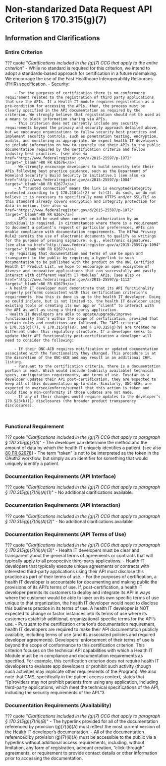 # Non-standarized Data Request API Criterion § 170.315(g)(7)

## Information and Clarifications

### Entire Criterion

??? quote "*Clarifications included in the (g)(7) CCG that apply to the entire criterion*"
	- While no standard is required for this criterion, we intend to adopt a standards-based approach for certification in a future rulemaking. We encourage the use of the Fast Healthcare Interoperability Resources (FHIR) specification.
	- Security:

		- For the purposes of certification there is no conformance requirement related to the registration of third party applications that use the APIs. If a Health IT module requires registration as a pre-condition for accessing the APIs, then, the process must be clearly specified in the API documentation as required by the criterion. We strongly believe that registration should not be used as a means to block information sharing via APIs.
		- This criterion does not currently include any security requirements beyond the privacy and security approach detailed above, but we encourage organizations to follow security best practices and implement security controls, such as penetration testing, encryption, audits, and monitoring as appropriate. We expect health IT developers to include information on how to securely use their APIs in the public documentation required by the certification criteria and follow industry best practices. [see also <a href="http://www.federalregister.gov/a/2015-25597/p-1072" target="_blank">80 FR 62676</a>]
		- We strongly encourage developers to build security into their APIs following best practice guidance, such as the Department of Homeland Security’s Build Security In initiative.1 [see also <a href="http://www.federalregister.gov/a/2015-25597/p-1084" target="_blank">80 FR 62677</a>]
		- A “trusted connection” means the link is encrypted/integrity protected according to § 170.210(a)(2) or (c)(2). As such, we do not believe it is necessary to specifically name HTTPS and/or SSL/TLS as this standard already covers encryption and integrity protection for data in motion. [see also <a href="https://www.federalregister.gov/d/2015-25597/p-1072" target="_blank">80 FR 6267</a>]
		- APIs could be used when consent or authorization by an individual is required. In circumstances where there is a requirement to document a patient’s request or particular preferences, APIs can enable compliance with documentation requirements. The HIPAA Privacy Rule2 permits the use of electronic documents to qualify as writings for the purpose of proving signature, e.g., electronic signatures. [see also <a href="http://www.federalregister.gov/a/2015-25597/p-1094" target="_blank">80 FR 62677</a>]
	- By requiring that documentation and terms of use be open and transparent to the public by requiring a hyperlink to such documentation to be published with the product on the ONC Certified Health IT Product List, we hope to encourage an open ecosystem of diverse and innovative applications that can successfully and easily interact with different Health IT Modules’ APIs. [see also <a href="http://www.federalregister.gov/a/2015-25597/p-1112" target="_blank">80 FR 62679</a>]
	- A health IT developer must demonstrate that its API functionality properly performs consistent with this certification criterion’s requirements. How this is done is up to the health IT developer. Doing so could include, but is not limited to, the health IT developer using existing tools or creating its own app or “client” to interact with the API as well as using a third-party application.
	- Health IT developers are able to update/upgrade/improve functionality that’s within the scope of certification, provided that certain rules and conditions are followed. The “API criteria” § 170.315(g)(7), § 170.315(g)(8), and § 170.315(g)(9) are treated no different under this regulatory structure. If a developer seeks to update their API functionality post-certification a developer will need to consider the following:
	
		- If their ONC-ACB requires notification or updated documentation associated with the functionality they changed. This procedure is at the discretion of the ONC-ACB and may result in an additional CHPL listing.
		- Pursuant to the certification criteria, there is a documentation portion in each. Which would include (publicly available) technical specs, configuration requirements, and terms of use. Insofar as a developer updates their API post-certification, they are expected to keep all of this documentation up-to-date. Similarly, ONC-ACBs are expected to oversee/enforce/surveil that this action is taken and could find a non-conformity if those updates are not made.
		- If any of their changes would require updates to the developer’s 170.523(k)(1) disclosures (the broader product transparency disclosures).
		
		 



### Functional Requirement

??? quote "*Clarifications included in the (g)(7) CCG that apply to paragraph § 170.315(g)(7)(i)*"
	- The developer can determine the method and the amount of data by which the health IT uniquely identifies a patient. [see also <a href="http://www.federalregister.gov/a/2015-25597/p-1101" target="_blank">80 FR 62678</a>]
	- The term “token” is not to be interpreted as the token in the OAuth2 workflow, but simply as an identifier for something that would uniquely identify a patient.


### Documentation Requirements (API Interface)

??? quote "*Clarifications included in the (g)(7) CCG that apply to paragraph § 170.315(g)(7)(ii)(A)(1)*"
	- No additional clarifications available.


### Documentation Requirements (API Interaction)

??? quote "*Clarifications included in the (g)(7) CCG that apply to paragraph § 170.315(g)(7)(ii)(A)(2)*"
	- No additional clarifications available.


### Documentation Requirements (API Terms of Use)

??? quote "*Clarifications included in the (g)(7) CCG that apply to paragraph § 170.315(g)(7)(ii)(A)(3)*"
	- Health IT developers must be clear and transparent about the general terms of agreements or contracts that will typically apply to all prospective third-party applications.
	- Health IT developers that typically execute unique agreements or contracts with interested third-party applications using their API must disclose this practice as part of their terms of use.
	- For the purposes of certification, a health IT developer is accountable for documenting and making public the provisions of its API’s terms of use. If, post-certification, a health IT developer permits its customers to deploy and integrate its API in ways where the customer would be able to layer on its own specific terms of use unique to that organization, the health IT developer would need to disclose this business practice in its terms of use. A health IT developer is NOT expected to change or factor instances into its terms of use where its customers establish additional, organizational-specific terms for the API’s use.
	- Pursuant to the certification criterion’s documentation requirement, health IT developers are required to make their API documentation publicly available, including terms of use (and its associated policies and required developer agreements). Developers’ enforcement of their terms of use is beyond the scope of conformance to this certification criterion. This criterion focuses on the technical API capabilities with which a Health IT Module must be in compliance and documentation requirements as specified. For example, this certification criterion does not require health IT developers to evaluate app developers or prohibit such activity (though such activities may implicate other requirements of the Program). We also note that CMS, specifically in the patient access context, states that “[p]roviders may not prohibit patients from using any application, including third-party applications, which meet the technical specifications of the API, including the security requirements of the API.”3


### Documentation Requirements (Availability)

??? quote "*Clarifications included in the (g)(7) CCG that apply to paragraph § 170.315(g)(7)(ii)(B)*"
	- The hyperlink provided for all of the documentation referenced by provision (g)(7)(ii)(A) must reflect the most current version of the Health IT developer’s documentation.
	- All of the documentation referenced by provision (g)(7)(ii)(A) must be accessible to the public via a hyperlink without additional access requirements, including, without limitation, any form of registration, account creation, “click-through” agreements, or requirement to provide contact details or other information prior to accessing the documentation.
